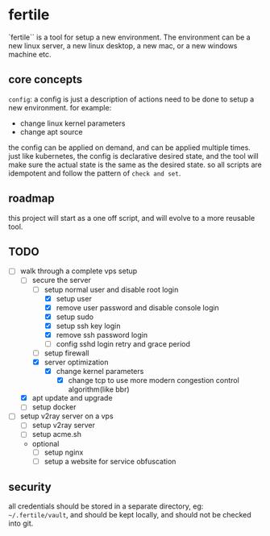 # fertile

`fertile`` is a tool for setup a new environment. The environment can be a new linux server, a new linux desktop, a new mac, or a new windows machine etc.

## core concepts

`config`: a config is just a description of actions need to be done to setup a new environment. for example:

* change linux kernel parameters
* change apt source

the config can be applied on demand, and can be applied multiple times. just like kubernetes, the config is declarative desired state, and the tool will make sure the actual state is the same as the desired state. so all scripts are idempotent and follow the pattern of `check and set`.

<!--
`app`: an app is a description of a software, including its name, version, and its config. apps may have multiple installations, for example, v2fly app may have multiple installations, each installation is a v2fly server, and each server has its own config.

`service`: a service is a description of a service, it can run in background, and can be started or stopped. for example, acme.sh is a service, it can run in background as a cron job, to renew certificates. 

**note**: the above concepts are old thoughts, for example, `service` and `app` are not distinct, app may run in background, and service may have multiple installations. so the concepts are not well defined, and may be changed in the future.
-->

## roadmap

this project will start as a one off script, and will evolve to a more reusable tool.

## TODO

* [ ] walk through a complete vps setup
  * [ ] secure the server
    * [ ] setup normal user and disable root login
      * [x] setup user
      * [x] remove user password and disable console login
      * [x] setup sudo
      * [x] setup ssh key login
      * [x] remove ssh password login
      * [ ] config sshd login retry and grace period
    * [ ] setup firewall
    * [x] server optimization
      * [x] change kernel parameters
        * [x] change tcp to use more modern congestion control algorithm(like bbr)
  * [x] apt update and upgrade
  * [ ] setup docker
* [ ] setup v2ray server on a vps
  * [ ] setup v2ray server
  * [ ] setup acme.sh
  * optional
    * [ ] setup nginx
    * [ ] setup a website for service obfuscation

## security

all credentials should be stored in a separate directory, eg: `~/.fertile/vault`, and should be kept locally, and should not be checked into git.
